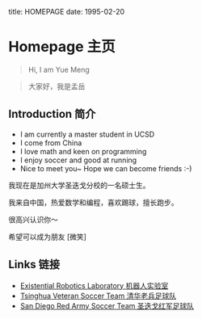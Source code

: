 title: HOMEPAGE
date: 1995-02-20

# Homepage  主页
> Hi, I am Yue Meng

> 大家好，我是孟岳

## Introduction 简介
* I am currently a master student in UCSD
* I come from China
* I love math and keen on programming
* I enjoy soccer and good at running
* Nice to meet you~ Hope we can become friends :-)

我现在是加州大学圣迭戈分校的一名硕士生。

我来自中国，热爱数学和编程，喜欢踢球，擅长跑步。

很高兴认识你～

希望可以成为朋友 \[微笑\]


## Links 链接
* [Existential Robotics Laboratory 机器人实验室](https://existentialrobotics.org/)
* [Tsinghua Veteran Soccer Team 清华老兵足球队](http://www.tsinghuaveterans.com/)
* [San Diego Red Army Soccer Team 圣迭戈红军足球队](https://sites.google.com/view/sdred/)
